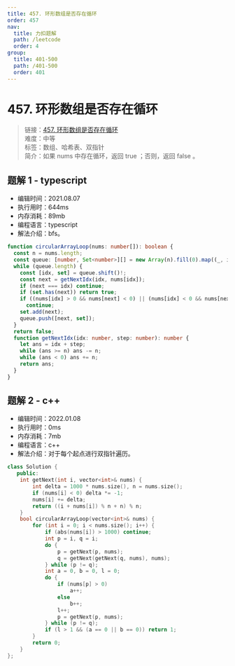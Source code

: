 ```yaml
---
title: 457. 环形数组是否存在循环
order: 457
nav:
  title: 力扣题解
  path: /leetcode
  order: 4
group:
  title: 401-500
  path: /401-500
  order: 401
---
```


# 457. 环形数组是否存在循环

> 链接：[457. 环形数组是否存在循环](https://leetcode-cn.com/problems/circular-array-loop/)  
> 难度：中等  
> 标签：数组、哈希表、双指针  
> 简介：如果 nums 中存在循环，返回 true ；否则，返回 false 。

## 题解 1 - typescript

- 编辑时间：2021.08.07
- 执行用时：644ms
- 内存消耗：89mb
- 编程语言：typescript
- 解法介绍：bfs。

```typescript
function circularArrayLoop(nums: number[]): boolean {
  const n = nums.length;
  const queue: [number, Set<number>][] = new Array(n).fill(0).map((_, i) => [i, new Set([i])]);
  while (queue.length) {
    const [idx, set] = queue.shift()!;
    const next = getNextIdx(idx, nums[idx]);
    if (next === idx) continue;
    if (set.has(next)) return true;
    if ((nums[idx] > 0 && nums[next] < 0) || (nums[idx] < 0 && nums[next] > 0) || set.size === n)
      continue;
    set.add(next);
    queue.push([next, set]);
  }
  return false;
  function getNextIdx(idx: number, step: number): number {
    let ans = idx + step;
    while (ans >= n) ans -= n;
    while (ans < 0) ans += n;
    return ans;
  }
}
```

## 题解 2 - c++

- 编辑时间：2022.01.08
- 执行用时：0ms
- 内存消耗：7mb
- 编程语言：c++
- 解法介绍：对于每个起点进行双指针遍历。

```cpp
class Solution {
   public:
    int getNext(int i, vector<int>& nums) {
        int delta = 1000 * nums.size(), n = nums.size();
        if (nums[i] < 0) delta *= -1;
        nums[i] += delta;
        return ((i + nums[i]) % n + n) % n;
    }
    bool circularArrayLoop(vector<int>& nums) {
        for (int i = 0; i < nums.size(); i++) {
            if (abs(nums[i]) > 1000) continue;
            int p = i, q = i;
            do {
                p = getNext(p, nums);
                q = getNext(getNext(q, nums), nums);
            } while (p != q);
            int a = 0, b = 0, l = 0;
            do {
                if (nums[p] > 0)
                    a++;
                else
                    b++;
                l++;
                p = getNext(p, nums);
            } while (p != q);
            if (l > 1 && (a == 0 || b == 0)) return 1;
        }
        return 0;
    }
};
```
